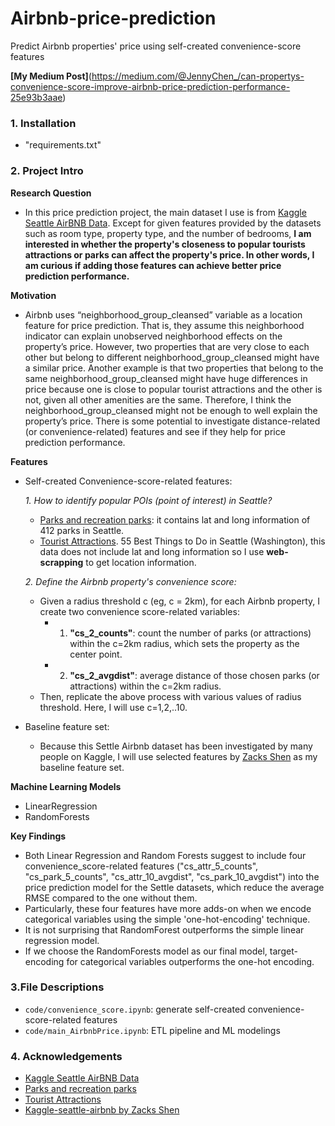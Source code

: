 # Airbnb-price-prediction
Predict Airbnb properties' price using self-created convenience-score features

**[My Medium Post]**(https://medium.com/@JennyChen_/can-propertys-convenience-score-improve-airbnb-price-prediction-performance-25e93b3aae)

### 1. Installation 
- "requirements.txt"

### 2. Project Intro
**Research Question**
- In this price prediction project, the main dataset I use is from [Kaggle Seattle AirBNB Data](https://www.kaggle.com/airbnb/seattle). Except for given features provided by the datasets such as room type, property type, and the number of bedrooms, **I am interested in whether the property's closeness to popular tourists attractions or parks can affect the property's price. In other words, I am curious if adding those features can achieve better price prediction performance.**

**Motivation**
- Airbnb uses “neighborhood_group_cleansed” variable as a location feature for price prediction. That is, they assume this neighborhood indicator can explain unobserved neighborhood effects on the property’s price. However, two properties that are very close to each other but belong to different neighborhood_group_cleansed might have a similar price. Another example is that two properties that belong to the same neighborhood_group_cleansed might have huge differences in price because one is close to popular tourist attractions and the other is not, given all other amenities are the same. Therefore, I think the neighborhood_group_cleansed might not be enough to well explain the property’s price. There is some potential to investigate distance-related (or convenience-related) features and see if they help for price prediction performance.
  
**Features**
- Self-created Convenience-score-related features: 

  *1. How to identify popular POIs (point of interest) in Seattle?*
    - [Parks and recreation parks](https://www.kaggle.com/city-of-seattle/seattle-parks-and-recreation-data?select=seattle-parks-and-recreation-park-addresses.csv): it contains lat and long information of 412 parks in Seattle.
    - [Tourist Attractions](https://www.thecrazytourist.com/25-best-things-seattle-washington/). 55 Best Things to Do in Seattle (Washington), this data does not include lat and long information so I use **web-scrapping** to get location information.

  *2. Define the Airbnb property's convenience score:*
  - Given a radius threshold c (eg, c = 2km), for each Airbnb property, I create two convenience score-related variables: 
    - 1. **"cs_2_counts"**: count the number of parks (or attractions) within the c=2km radius, which sets the property as the center point. 
    - 2. **"cs_2_avgdist"**: average distance of those chosen parks (or attractions) within the c=2km radius.
  - Then, replicate the above process with various values of radius threshold. Here, I will use c=1,2,..10.

- Baseline feature set: 
  - Because this Settle Airbnb dataset has been investigated by many people on Kaggle, I will use selected features by [Zacks Shen](https://www.kaggle.com/zacksshen/kaggle-seattle-airbnb/data) as my baseline feature set.  

**Machine Learning Models**
- LinearRegression
- RandomForests

**Key Findings**
- Both Linear Regression and Random Forests suggest to include four convenience_score-related features ("cs_attr_5_counts", "cs_park_5_counts", "cs_attr_10_avgdist", "cs_park_10_avgdist") into the price prediction model for the Settle datasets, which reduce the average RMSE compared to the one without them.
- Particularly, these four features have more adds-on when we encode categorical variables using the simple 'one-hot-encoding' technique.
- It is not surprising that RandomForest outperforms the simple linear regression model.
- If we choose the RandomForests model as our final model, target-encoding for categorical variables outperforms the one-hot encoding.

### 3.File Descriptions 
- `code/convenience_score.ipynb`: generate self-created convenience-score-related features
- `code/main_AirbnbPrice.ipynb`: ETL pipeline and ML modelings

### 4. Acknowledgements 
- [Kaggle Seattle AirBNB Data](https://www.kaggle.com/airbnb/seattle)
- [Parks and recreation parks](https://www.kaggle.com/city-of-seattle/seattle-parks-and-recreation-data?select=seattle-parks-and-recreation-park-addresses.csv)
- [Tourist Attractions](https://www.thecrazytourist.com/25-best-things-seattle-washington/)
- [Kaggle-seattle-airbnb by Zacks Shen](https://www.kaggle.com/zacksshen/kaggle-seattle-airbnb/data)
